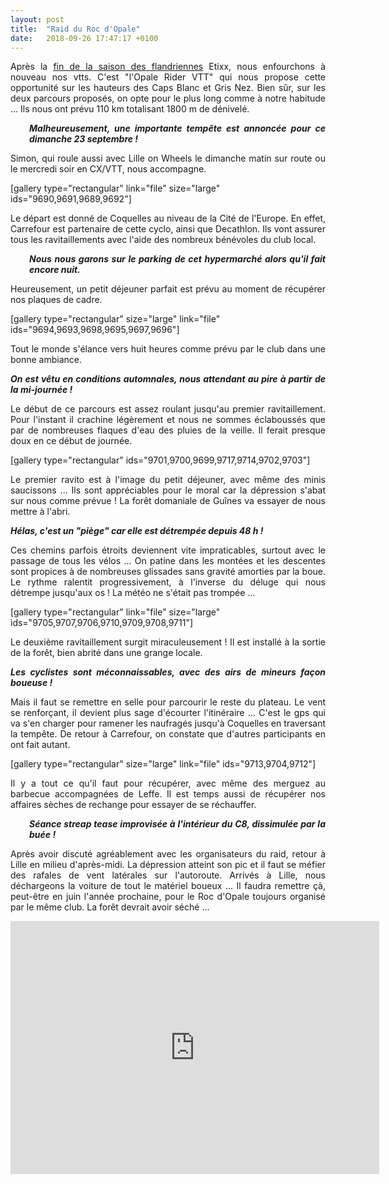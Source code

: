 ```yaml
---
layout: post
title:  "Raid du Roc d'Opale"
date:   2018-09-26 17:47:17 +0100
---
```

<p style="text-align: justify;">Après la <a href="http://twomoulins.fr/primus-classic/">fin de la saison des flandriennes</a> Etixx, nous enfourchons à nouveau nos vtts.
C'est "l'Opale Rider VTT" qui nous propose cette opportunité sur les hauteurs des Caps Blanc et Gris Nez.
Bien sûr, sur les deux parcours proposés, on opte pour le plus long comme à notre habitude ...
Ils nous ont prévu 110 km totalisant 1800 m de dénivelé.</p>
<p style="padding-left: 30px; text-align: justify;"><em><strong>Malheureusement, une importante tempête est annoncée pour ce dimanche 23 septembre !</strong></em></p>
<p style="text-align: justify;">Simon, qui roule aussi avec Lille on Wheels le dimanche matin sur route ou le mercredi soir en CX/VTT, nous accompagne.</p>
[gallery type="rectangular" link="file" size="large" ids="9690,9691,9689,9692"]
<p style="text-align: justify;">Le départ est donné de Coquelles au niveau de la Cité de l'Europe.
En effet, Carrefour est partenaire de cette cyclo, ainsi que Decathlon.
Ils vont assurer tous les ravitaillements avec l'aide des nombreux bénévoles du club local.</p>
<p style="padding-left: 30px; text-align: justify;"><em><strong>Nous nous garons sur le parking de cet hypermarché alors qu'il fait encore nuit.</strong></em></p>
<p style="text-align: justify;">Heureusement, un petit déjeuner parfait est prévu au moment de récupérer nos plaques de cadre.</p>
[gallery type="rectangular" size="large" link="file" ids="9694,9693,9698,9695,9697,9696"]
<p style="text-align: justify;">Tout le monde s'élance vers huit heures comme prévu par le club dans une bonne ambiance.</p>
<p style="text-align: justify;"><em><strong>On est vêtu en conditions automnales, nous attendant au pire à partir de la mi-journée !</strong></em></p>
<p style="text-align: justify;">Le début de ce parcours est assez roulant jusqu'au premier ravitaillement.
Pour l'instant il crachine légèrement et nous ne sommes éclaboussés que par de nombreuses flaques d'eau des pluies de la veille.
Il ferait presque doux en ce début de journée.</p>
[gallery type="rectangular" ids="9701,9700,9699,9717,9714,9702,9703"]
<p style="text-align: justify;">Le premier ravito est à l'image du petit déjeuner, avec même des minis saucissons ...
Ils sont appréciables pour le moral car la dépression s'abat sur nous comme prévue !
La forêt domaniale de Guînes va essayer de nous mettre à l'abri.</p>
<p style="text-align: justify;"><em><strong>Hélas, c'est un "piège" car elle est détrempée depuis 48 h !</strong></em></p>
<p style="text-align: justify;">Ces chemins parfois étroits deviennent vite impraticables, surtout avec le passage de tous les vélos ...
On patine dans les montées et les descentes sont propices à de nombreuses glissades sans gravité amorties par la boue.
Le rythme ralentit progressivement, à l'inverse du déluge qui nous détrempe jusqu'aux os !
La météo ne s'était pas trompée ...</p>
[gallery type="rectangular" link="file" size="large" ids="9705,9707,9706,9710,9709,9708,9711"]
<p style="text-align: justify;">Le deuxième ravitaillement surgit miraculeusement !
Il est installé à la sortie de la forêt, bien abrité dans une grange locale.</p>
<p style="text-align: justify;"><em><strong>Les cyclistes sont méconnaissables, avec des airs de mineurs façon boueuse !</strong></em></p>
<p style="text-align: justify;">Mais il faut se remettre en selle pour parcourir le reste du plateau.
Le vent se renforçant, il devient plus sage d'écourter l'itinéraire ...
C'est  le gps qui va s'en charger pour ramener les naufragés jusqu'à Coquelles en traversant la tempête.
De retour à Carrefour, on constate que d'autres participants en ont fait autant.</p>
[gallery type="rectangular" size="large" link="file" ids="9713,9704,9712"]
<p style="text-align: justify;">Il y a tout ce qu'il faut pour récupérer, avec même des merguez au barbecue accompagnées de Leffe.
Il est temps aussi de récupérer nos affaires sèches de rechange pour essayer de se réchauffer.</p>
<p style="padding-left: 30px; text-align: justify;"><em><strong>Séance streap tease improvisée à l'intérieur du C8, dissimulée par la buée !</strong></em></p>
<p style="text-align: justify;">Après avoir discuté agréablement avec les organisateurs du raid, retour à Lille en milieu d'après-midi.
La dépression atteint son pic et il faut se méfier des rafales de vent latérales sur l'autoroute.
Arrivés à Lille, nous déchargeons la voiture de tout le matériel boueux ...
Il faudra remettre çà, peut-être en juin l'année prochaine, pour le Roc d'Opale toujours organisé par le même club.
La forêt devrait avoir séché ...</p>

<center><iframe src="https://www.strava.com/activities/1860274967/embed/5cf29aab786a5f43c8285e794fc91b485ad80723" width="590" height="405" frameborder="0" scrolling="no"></iframe></center>